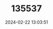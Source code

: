 ---
title: "135537"
category: "Alosa kessleri"
draft: false
date: 2024-02-22 13:03:51
languages:
  English: ["Black-backed Shad", "Caspian Anadromous Shad"]
  Azerbaijani: ["Qarabel siyənək"]
  Persian: ["شگ­ماهی مهاجر"]
  Russian: ["Сельдь Кесслера"]
---